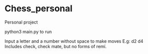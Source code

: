 # Chess_personal
Personal project

python3 main.py to run

Input a letter and a number without space to make moves
E.g: d2
     d4
Includes check, check mate, but no forms of remí.

